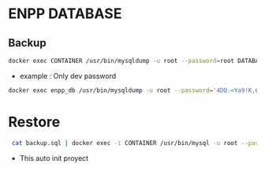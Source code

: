 # ENPP DATABASE

## Backup
```bash
docker exec CONTAINER /usr/bin/mysqldump -u root --password=root DATABASE > backup.sql
```
- example : Only dev password
```bash
docker exec enpp_db /usr/bin/mysqldump -u root --password='4DQ.<Ya9!K,63R.z' sitedb > $(date +%Y-%m-%d).sql
```

# Restore 
```bash
 cat backup.sql | docker exec -i CONTAINER /usr/bin/mysql -u root --password=root DATABASE
```
- This auto init proyect
